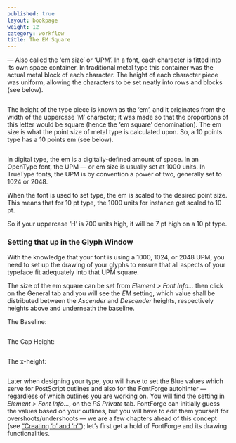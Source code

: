 ```yaml
---
published: true
layout: bookpage
weight: 12
category: workflow
title: The EM Square
---
```


&mdash; Also called the ‘em size’ or ‘UPM’.
In a font, each character is fitted into its own space container. In traditional metal type this
container was the actual metal block of each character. The height of each character piece was
uniform, allowing the characters to be set neatly into rows and blocks (see below).

<img src="../en-US/images/MetalTypeZoomIn.JPG" alt>

The height of the type piece is known as the ‘em’, and it originates from the width of the uppercase
‘M’ character; it was made so that the proportions of this letter would be square (hence the ‘em
square’ denomination).
The em size is what the point size of metal type is calculated upon. So, a 10 points type has a 10
points em (see below).

<img src="../en-US/images/em-metal-type.svg" alt>

In digital type, the em is a digitally-defined amount of space. In an OpenType font, the UPM &mdash;
or em size is usually set at 1000 units. In TrueType fonts, the UPM is by convention a power of two,
generally set to 1024 or 2048.

When the font is used to set type, the em is scaled to the desired point size. This means that for
10 pt type, the 1000 units for instance get scaled to 10 pt.

So if your uppercase ‘H’ is 700 units high, it will be 7 pt high on a 10 pt type.

### Setting that up in the Glyph Window

With the knowledge that your font is using a 1000, 1024, or 2048 UPM, you need to set up the drawing
of your glyphs to ensure that all aspects of your typeface fit adequately into that UPM square.

The size of the em square can be set from *Element > Font Info&hellip;* then click on the General
tab and you will see the *EM* setting, which value shall be distributed between the *Ascender* and
*Descender* heights, respectively heights above and underneath the baseline.

The Baseline:

<img src="../en-US/images/baseline.png" alt>

The Cap Height:

<img src="../en-US/images/capheight.png" alt>

The x-height:

<img src="../en-US/images/xheight.png" alt>

Later when designing your type, you will have to set the Blue values which serve for PostScript
outlines and also for the FontForge autohinter &mdash; regardless of which outlines you are working
on.
You will find the setting in *Element > Font Info&hellip;*, on the *PS Private* tab. FontForge can
initially guess the values based on your outlines, but you will have to edit them yourself for
overshoots/undershoots &mdash; we are a few chapters ahead of this concept (see
[“Creating ‘o’ and ‘n’”]); let’s first get a hold of FontForge and its drawing functionalities.

[“Creating ‘o’ and ‘n’”]: Creating_o_and_n.html
